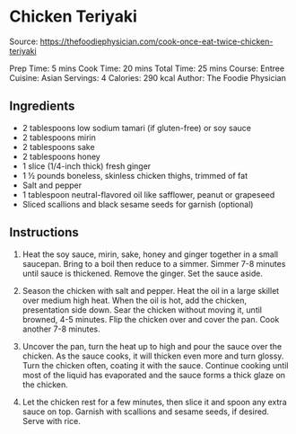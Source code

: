 # Chicken Teriyaki

Source: https://thefoodiephysician.com/cook-once-eat-twice-chicken-teriyaki

Prep Time: 5 mins
Cook Time: 20 mins
Total Time: 25 mins
Course: Entree
Cuisine: Asian
Servings: 4
Calories: 290 kcal
Author: The Foodie Physician

## Ingredients

* 2 tablespoons low sodium tamari (if gluten-free) or soy sauce
* 2 tablespoons mirin
* 2 tablespoons sake
* 2 tablespoons honey
* 1 slice (1/4-inch thick) fresh ginger
* 1 ½ pounds boneless, skinless chicken thighs, trimmed of fat
* Salt and pepper
* 1 tablespoon neutral-flavored oil like safflower, peanut or grapeseed
* Sliced scallions and black sesame seeds for garnish (optional)

## Instructions

1. Heat the soy sauce, mirin, sake, honey and ginger together in a small saucepan. Bring to a boil then reduce to a simmer. Simmer 7-8 minutes until sauce is thickened. Remove the ginger. Set the sauce aside.

1. Season the chicken with salt and pepper. Heat the oil in a large skillet over medium high heat. When the oil is hot, add the chicken, presentation side down. Sear the chicken without moving it, until browned, 4-5 minutes. Flip the chicken over and cover the pan. Cook another 7-8 minutes.

1. Uncover the pan, turn the heat up to high and pour the sauce over the chicken. As the sauce cooks, it will thicken even more and turn glossy. Turn the chicken often, coating it with the sauce. Continue cooking until most of the liquid has evaporated and the sauce forms a thick glaze on the chicken.

1. Let the chicken rest for a few minutes, then slice it and spoon any extra sauce on top. Garnish with scallions and sesame seeds, if desired. Serve with rice.

